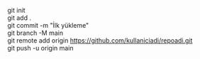 git init  
git add .  
git commit -m "İlk yükleme"  
git branch -M main  
git remote add origin https://github.com/kullaniciadi/repoadi.git  
git push -u origin main  
